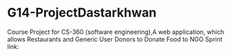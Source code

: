 # G14-ProjectDastarkhwan
Course Project for CS-360 (software engineering),A web application, which allows Restaurants and Generic User Donors to Donate Food to NGO 
Sprint link:
